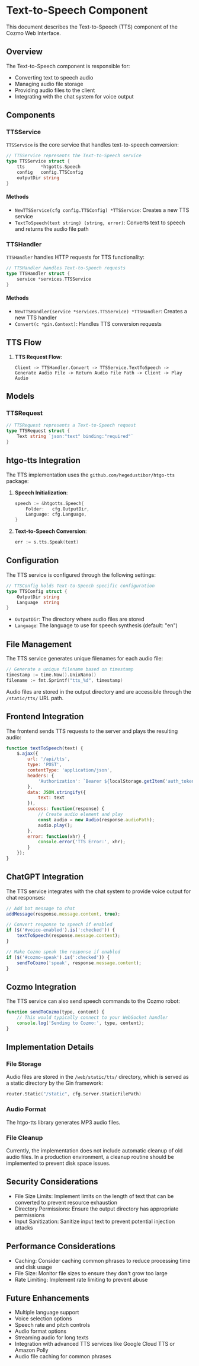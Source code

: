 # Text-to-Speech Component

This document describes the Text-to-Speech (TTS) component of the Cozmo Web Interface.

## Overview

The Text-to-Speech component is responsible for:
- Converting text to speech audio
- Managing audio file storage
- Providing audio files to the client
- Integrating with the chat system for voice output

## Components

### TTSService

`TTSService` is the core service that handles text-to-speech conversion:

```go
// TTSService represents the Text-to-Speech service
type TTSService struct {
	tts      *htgotts.Speech
	config   config.TTSConfig
	outputDir string
}
```

#### Methods

- `NewTTSService(cfg config.TTSConfig) *TTSService`: Creates a new TTS service
- `TextToSpeech(text string) (string, error)`: Converts text to speech and returns the audio file path

### TTSHandler

`TTSHandler` handles HTTP requests for TTS functionality:

```go
// TTSHandler handles Text-to-Speech requests
type TTSHandler struct {
	service *services.TTSService
}
```

#### Methods

- `NewTTSHandler(service *services.TTSService) *TTSHandler`: Creates a new TTS handler
- `Convert(c *gin.Context)`: Handles TTS conversion requests

## TTS Flow

1. **TTS Request Flow**:
   ```
   Client -> TTSHandler.Convert -> TTSService.TextToSpeech -> 
   Generate Audio File -> Return Audio File Path -> Client -> Play Audio
   ```

## Models

### TTSRequest

```go
// TTSRequest represents a Text-to-Speech request
type TTSRequest struct {
	Text string `json:"text" binding:"required"`
}
```

## htgo-tts Integration

The TTS implementation uses the `github.com/hegedustibor/htgo-tts` package:

1. **Speech Initialization**:
   ```go
   speech := &htgotts.Speech{
       Folder:   cfg.OutputDir,
       Language: cfg.Language,
   }
   ```

2. **Text-to-Speech Conversion**:
   ```go
   err := s.tts.Speak(text)
   ```

## Configuration

The TTS service is configured through the following settings:

```go
// TTSConfig holds Text-to-Speech specific configuration
type TTSConfig struct {
	OutputDir string
	Language  string
}
```

- `OutputDir`: The directory where audio files are stored
- `Language`: The language to use for speech synthesis (default: "en")

## File Management

The TTS service generates unique filenames for each audio file:

```go
// Generate a unique filename based on timestamp
timestamp := time.Now().UnixNano()
filename := fmt.Sprintf("tts_%d", timestamp)
```

Audio files are stored in the output directory and are accessible through the `/static/tts/` URL path.

## Frontend Integration

The frontend sends TTS requests to the server and plays the resulting audio:

```javascript
function textToSpeech(text) {
    $.ajax({
        url: '/api/tts',
        type: 'POST',
        contentType: 'application/json',
        headers: {
            'Authorization': `Bearer ${localStorage.getItem('auth_token')}`
        },
        data: JSON.stringify({
            text: text
        }),
        success: function(response) {
            // Create audio element and play
            const audio = new Audio(response.audioPath);
            audio.play();
        },
        error: function(xhr) {
            console.error('TTS Error:', xhr);
        }
    });
}
```

## ChatGPT Integration

The TTS service integrates with the chat system to provide voice output for chat responses:

```javascript
// Add bot message to chat
addMessage(response.message.content, true);

// Convert response to speech if enabled
if ($('#voice-enabled').is(':checked')) {
    textToSpeech(response.message.content);
}

// Make Cozmo speak the response if enabled
if ($('#cozmo-speak').is(':checked')) {
    sendToCozmo('speak', response.message.content);
}
```

## Cozmo Integration

The TTS service can also send speech commands to the Cozmo robot:

```javascript
function sendToCozmo(type, content) {
    // This would typically connect to your WebSocket handler
    console.log('Sending to Cozmo:', type, content);
}
```

## Implementation Details

### File Storage

Audio files are stored in the `/web/static/tts/` directory, which is served as a static directory by the Gin framework:

```go
router.Static("/static", cfg.Server.StaticFilePath)
```

### Audio Format

The htgo-tts library generates MP3 audio files.

### File Cleanup

Currently, the implementation does not include automatic cleanup of old audio files. In a production environment, a cleanup routine should be implemented to prevent disk space issues.

## Security Considerations

- File Size Limits: Implement limits on the length of text that can be converted to prevent resource exhaustion
- Directory Permissions: Ensure the output directory has appropriate permissions
- Input Sanitization: Sanitize input text to prevent potential injection attacks

## Performance Considerations

- Caching: Consider caching common phrases to reduce processing time and disk usage
- File Size: Monitor file sizes to ensure they don't grow too large
- Rate Limiting: Implement rate limiting to prevent abuse

## Future Enhancements

- Multiple language support
- Voice selection options
- Speech rate and pitch controls
- Audio format options
- Streaming audio for long texts
- Integration with advanced TTS services like Google Cloud TTS or Amazon Polly
- Audio file caching for common phrases

